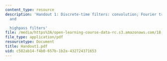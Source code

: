 ```yaml
---
content_type: resource
description: 'Handout 1: Discrete-time filters: convolution; Fourier transform; lowpass
  and

  highpass filters'
file: /media/https%3A/open-learning-course-data-rc.s3.amazonaws.com/18-327-wavelets-filter-banks-and-applications-spring-2003/c582ab14f4b0657b1b2a432724371653_Handout1.pdf
file_type: application/pdf
resourcetype: Document
title: Handout1.pdf
uid: c582ab14-f4b0-657b-1b2a-432724371653
---
```

